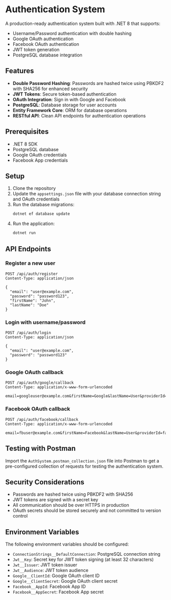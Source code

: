 # Authentication System

A production-ready authentication system built with .NET 8 that supports:

- Username/Password authentication with double hashing
- Google OAuth authentication
- Facebook OAuth authentication
- JWT token generation
- PostgreSQL database integration

## Features

- **Double Password Hashing**: Passwords are hashed twice using PBKDF2 with SHA256 for enhanced security
- **JWT Tokens**: Secure token-based authentication
- **OAuth Integration**: Sign in with Google and Facebook
- **PostgreSQL**: Database storage for user accounts
- **Entity Framework Core**: ORM for database operations
- **RESTful API**: Clean API endpoints for authentication operations

## Prerequisites

- .NET 8 SDK
- PostgreSQL database
- Google OAuth credentials
- Facebook App credentials

## Setup

1. Clone the repository
2. Update the `appsettings.json` file with your database connection string and OAuth credentials
3. Run the database migrations:
   ```bash
   dotnet ef database update
   ```
4. Run the application:
   ```bash
   dotnet run
   ```

## API Endpoints

### Register a new user
```
POST /api/auth/register
Content-Type: application/json

{
  "email": "user@example.com",
  "password": "password123",
  "firstName": "John",
  "lastName": "Doe"
}
```

### Login with username/password
```
POST /api/auth/login
Content-Type: application/json

{
  "email": "user@example.com",
  "password": "password123"
}
```

### Google OAuth callback
```
POST /api/auth/google/callback
Content-Type: application/x-www-form-urlencoded

email=googleuser@example.com&firstName=Google&lastName=User&providerId=google123
```

### Facebook OAuth callback
```
POST /api/auth/facebook/callback
Content-Type: application/x-www-form-urlencoded

email=fbuser@example.com&firstName=Facebook&lastName=User&providerId=facebook123
```

## Testing with Postman

Import the `AuthSystem.postman_collection.json` file into Postman to get a pre-configured collection of requests for testing the authentication system.

## Security Considerations

- Passwords are hashed twice using PBKDF2 with SHA256
- JWT tokens are signed with a secret key
- All communication should be over HTTPS in production
- OAuth secrets should be stored securely and not committed to version control

## Environment Variables

The following environment variables should be configured:

- `ConnectionStrings__DefaultConnection`: PostgreSQL connection string
- `Jwt__Key`: Secret key for JWT token signing (at least 32 characters)
- `Jwt__Issuer`: JWT token issuer
- `Jwt__Audience`: JWT token audience
- `Google__ClientId`: Google OAuth client ID
- `Google__ClientSecret`: Google OAuth client secret
- `Facebook__AppId`: Facebook App ID
- `Facebook__AppSecret`: Facebook App secret